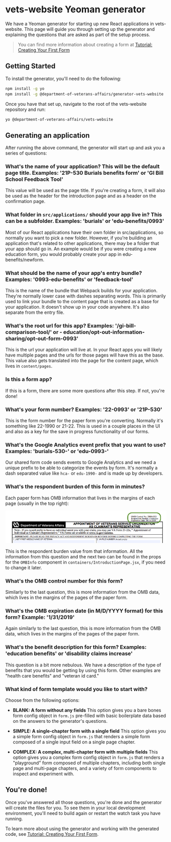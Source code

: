 # vets-website Yeoman generator

We have a Yeoman generator for starting up new React applications in vets-website. This page will guide you through setting up the generator and explaining the questions that are asked as part of the setup process.

> You can find more information about creating a form at [Tutorial: Creating Your First Form](https://department-of-veterans-affairs.github.io/va-digital-services-platform-docs/docs/vets-developer-docs/vets-website/forms/form-tutorial.html)

## Getting Started

To install the generator, you'll need to do the following:

```bash
npm install -g yo
npm install -g @department-of-veterans-affairs/generator-vets-website
```

Once you have that set up, navigate to the root of the vets-website repository and run:

```bash
yo @department-of-veterans-affairs/vets-website
```

## Generating an application

After running the above command, the generator will start up and ask you a series of questions:

### What's the name of your application? This will be the default page title. Examples: '21P-530 Burials benefits form' or 'GI Bill School Feedback Tool'

This value will be used as the page title. If you're creating a form, it will also be used as the header for the introduction page and as a header on the confirmation page.

### What folder in `src/applications/` should your app live in? This can be a subfolder. Examples: 'burials' or 'edu-benefits/0993'

Most of our React applications have their own folder in src/applications, so normally you want to pick a new folder. However, if you're building an application that's related to other applications, there may be a folder that your app should go in. An example would be if you were creating a new education form, you would probably create your app in edu-benefits/newform.

### What should be the name of your app's entry bundle? Examples: '0993-edu-benefits' or 'feedback-tool'

This is the name of the bundle that Webpack builds for your application. They're normally lower case with dashes separating words. This is primarily used to link your bundle to the content page that is created as a base for your application. It doesn't show up in your code anywhere. It's also separate from the entry file.

### What's the root url for this app? Examples: '/gi-bill-comparison-tool/' or - education/opt-out-information-sharing/opt-out-form-0993'

This is the url your application will live at. In your React apps you will likely have multiple pages and the urls for those pages will have this as the base. This value also gets translated into the page for the content page, which lives in `content/pages`.

### Is this a form app?

If this is a form, there are some more questions after this step. If not, you're done!

### What's your form number? Examples: '22-0993' or '21P-530'

This is the form number for the paper form you're converting. Normally it's something like 22-1990 or 21-22. This is used in a couple places in the UI and also as a key for the save in progress functionality of our forms.

### What's the Google Analytics event prefix that you want to use? Examples: 'burials-530-' or 'edu-0993-'

Our shared form code sends events to Google Analytics and we need a unique prefix to be able to categorize the events by form. It's normally a dash separated value like `hca-` or `edu-1990-` and is made up by developers.

### What's the respondent burden of this form in minutes?

Each paper form has OMB information that lives in the margins of each page (usually in the top right):

![Form page with OMB info](omb_form_info.png)

This is the respondent burden value from that information. All the information from this question and the next two can be found in the props for the `OMBInfo` component in `containers/IntroductionPage.jsx`, if you need to change it later.

### What's the OMB control number for this form?

Similarly to the last question, this is more information from the OMB data, which lives in the margins of the pages of the paper form.

### What's the OMB expiration date (in M/D/YYYY format) for this form? Example: '1/31/2019'

Again similarly to the last question, this is more information from the OMB data, which lives in the margins of the pages of the paper form.

### What's the benefit description for this form? Examples: 'education benefits' or 'disability claims increase'

This question is a bit more nebulous. We have a description of the type of benefits that you would be getting by using this form. Other examples are "health care benefits" and "veteran id card."

### What kind of form template would you like to start with?

Choose from the following options:

- **BLANK: A form without any fields**
  This option gives you a bare bones form config object in `form.js` pre-filled with basic boilerplate data based on the answers to the generator's questions.

- **SIMPLE: A single-chapter form with a single field**
  This option gives you a simple form config object in `form.js` that renders a simple form composed of a single input field on a single page chapter.

- **COMPLEX: A complex, multi-chapter form with multiple fields**
  This option gives you a complex form config object in `form.js` that renders a "playground" form composed of multiple chapters, including both single page and multi-page chapters, and a variety of form components to inspect and experiment with.

## You're done!

Once you've answered all those questions, you're done and the generator will create the files for you. To see them in your local development environment, you'll need to build again or restart the watch task you have running.

To learn more about using the generator and working with the generated code, see [Tutorial: Creating Your First Form](https://department-of-veterans-affairs.github.io/va-digital-services-platform-docs/docs/vets-developer-docs/vets-website/forms/form-tutorial.html).
